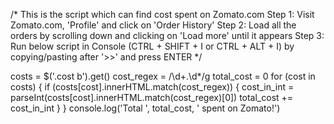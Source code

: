 /*
This is the script which can find cost spent on Zomato.com
Step 1: Visit Zomato.com, 'Profile' and click on 'Order History'
Step 2: Load all the orders by scrolling down and clicking on 'Load more' until it appears
Step 3: Run below script in Console (CTRL + SHIFT + I or CTRL + ALT + I) by copying/pasting after '>>' and press ENTER
*/

costs = $('.cost b').get()
cost_regex = /\d+.\d*/g
total_cost = 0
for (cost in costs) {
    if (costs[cost].innerHTML.match(cost_regex)) {
        cost_in_int = parseInt(costs[cost].innerHTML.match(cost_regex)[0])
        total_cost += cost_in_int
    }
}
console.log('Total ', total_cost, ' spent on Zomato!')
